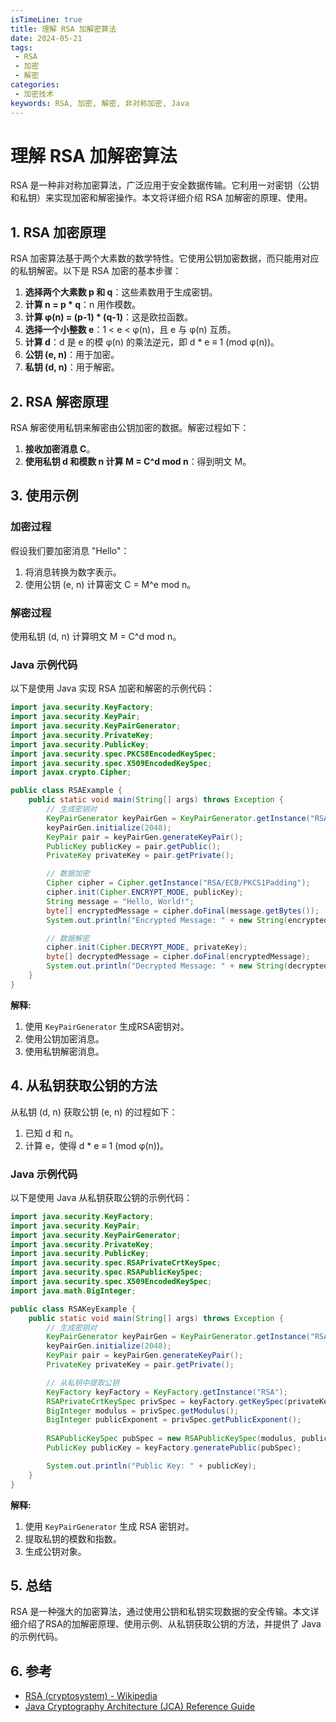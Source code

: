 ```yaml
---
isTimeLine: true
title: 理解 RSA 加解密算法
date: 2024-05-21
tags:
 - RSA
 - 加密
 - 解密
categories:
 - 加密技术
keywords: RSA, 加密, 解密, 非对称加密, Java
---
```


# 理解 RSA 加解密算法

RSA 是一种非对称加密算法，广泛应用于安全数据传输。它利用一对密钥（公钥和私钥）来实现加密和解密操作。本文将详细介绍 RSA 加解密的原理、使用。

## 1. RSA 加密原理

RSA 加密算法基于两个大素数的数学特性。它使用公钥加密数据，而只能用对应的私钥解密。以下是 RSA 加密的基本步骤：

1. **选择两个大素数 p 和 q**：这些素数用于生成密钥。
2. **计算 n = p * q**：n 用作模数。
3. **计算 φ(n) = (p-1) * (q-1)**：这是欧拉函数。
4. **选择一个小整数 e**：1 < e < φ(n)，且 e 与 φ(n) 互质。
5. **计算 d**：d 是 e 的模 φ(n) 的乘法逆元，即 d * e ≡ 1 (mod φ(n))。
6. **公钥 (e, n)**：用于加密。
7. **私钥 (d, n)**：用于解密。

## 2. RSA 解密原理

RSA 解密使用私钥来解密由公钥加密的数据。解密过程如下：

1. **接收加密消息 C**。
2. **使用私钥 d 和模数 n 计算 M = C^d mod n**：得到明文 M。

## 3. 使用示例

### 加密过程

假设我们要加密消息 "Hello"：

1. 将消息转换为数字表示。
2. 使用公钥 (e, n) 计算密文 C = M^e mod n。

### 解密过程

使用私钥 (d, n) 计算明文 M = C^d mod n。

### Java 示例代码

以下是使用 Java 实现 RSA 加密和解密的示例代码：

```java
import java.security.KeyFactory;
import java.security.KeyPair;
import java.security.KeyPairGenerator;
import java.security.PrivateKey;
import java.security.PublicKey;
import java.security.spec.PKCS8EncodedKeySpec;
import java.security.spec.X509EncodedKeySpec;
import javax.crypto.Cipher;

public class RSAExample {
    public static void main(String[] args) throws Exception {
        // 生成密钥对
        KeyPairGenerator keyPairGen = KeyPairGenerator.getInstance("RSA");
        keyPairGen.initialize(2048);
        KeyPair pair = keyPairGen.generateKeyPair();
        PublicKey publicKey = pair.getPublic();
        PrivateKey privateKey = pair.getPrivate();

        // 数据加密
        Cipher cipher = Cipher.getInstance("RSA/ECB/PKCS1Padding");
        cipher.init(Cipher.ENCRYPT_MODE, publicKey);
        String message = "Hello, World!";
        byte[] encryptedMessage = cipher.doFinal(message.getBytes());
        System.out.println("Encrypted Message: " + new String(encryptedMessage));

        // 数据解密
        cipher.init(Cipher.DECRYPT_MODE, privateKey);
        byte[] decryptedMessage = cipher.doFinal(encryptedMessage);
        System.out.println("Decrypted Message: " + new String(decryptedMessage));
    }
}
```

**解释:**

1. 使用 `KeyPairGenerator` 生成RSA密钥对。
2. 使用公钥加密消息。
3. 使用私钥解密消息。

## 4. 从私钥获取公钥的方法

从私钥 (d, n) 获取公钥 (e, n) 的过程如下：

1. 已知 d 和 n。
2. 计算 e，使得 d * e ≡ 1 (mod φ(n))。

### Java 示例代码

以下是使用 Java 从私钥获取公钥的示例代码：

```java
import java.security.KeyFactory;
import java.security.KeyPair;
import java.security.KeyPairGenerator;
import java.security.PrivateKey;
import java.security.PublicKey;
import java.security.spec.RSAPrivateCrtKeySpec;
import java.security.spec.RSAPublicKeySpec;
import java.security.spec.X509EncodedKeySpec;
import java.math.BigInteger;

public class RSAKeyExample {
    public static void main(String[] args) throws Exception {
        // 生成密钥对
        KeyPairGenerator keyPairGen = KeyPairGenerator.getInstance("RSA");
        keyPairGen.initialize(2048);
        KeyPair pair = keyPairGen.generateKeyPair();
        PrivateKey privateKey = pair.getPrivate();

        // 从私钥中提取公钥
        KeyFactory keyFactory = KeyFactory.getInstance("RSA");
        RSAPrivateCrtKeySpec privSpec = keyFactory.getKeySpec(privateKey, RSAPrivateCrtKeySpec.class);
        BigInteger modulus = privSpec.getModulus();
        BigInteger publicExponent = privSpec.getPublicExponent();
        
        RSAPublicKeySpec pubSpec = new RSAPublicKeySpec(modulus, publicExponent);
        PublicKey publicKey = keyFactory.generatePublic(pubSpec);

        System.out.println("Public Key: " + publicKey);
    }
}
```

**解释:**

1. 使用 `KeyPairGenerator` 生成 RSA 密钥对。
2. 提取私钥的模数和指数。
3. 生成公钥对象。

## 5. 总结

RSA 是一种强大的加密算法，通过使用公钥和私钥实现数据的安全传输。本文详细介绍了RSA的加解密原理、使用示例、从私钥获取公钥的方法，并提供了 Java 的示例代码。

## 6. 参考

* [RSA (cryptosystem) - Wikipedia](https://en.wikipedia.org/wiki/RSA_(cryptosystem))
* [Java Cryptography Architecture (JCA) Reference Guide](https://docs.oracle.com/javase/8/docs/technotes/guides/security/crypto/CryptoSpec.html)


